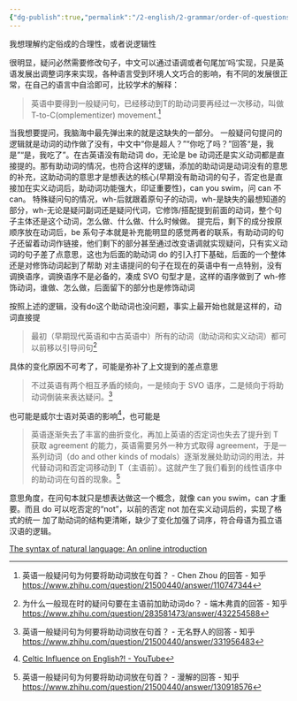 ```yaml
---
{"dg-publish":true,"permalink":"/2-english/2-grammar/order-of-questions/"}
---
```


我想理解约定俗成的合理性，或者说逻辑性

很明显，疑问必然需要修改句子，中文可以通过语调或者句尾加‘吗‘实现，只是英语发展出调整词序来实现，各种语言受到环境人文巧合的影响，有不同的发展很正常，在自己的语言中自洽即可，比较学术的解释：
> 英语中要得到一般疑问句，已经移动到T的助动词要再经过一次移动，叫做T-to-C(omplementizer) movement.[^2]

当我想要提问，我脑海中最先弹出来的就是这缺失的一部分。
一般疑问句提问的逻辑就是动词的动作做了没有，中文中“你是超人？”“你吃了吗？”回答“是，我是”“是，我吃了”。在古英语没有助动词 do，无论是 be 动词还是实义动词都是直接提的。那有助动词的情况，也符合这样的逻辑，添加的助动词是动词没有的意思的补充，这助动词的意思才是想表达的核心(早期没有助动词的句子，否定也是直接加在实义动词后，助动词功能强大，印证重要性)，can you swim，问 can 不 can。
特殊疑问句的情况，wh-后就跟着原句子的动词，wh-是缺失的最想知道的部分，wh-无论是疑问副词还是疑问代词，它修饰/搭配提到前面的动词，整个句子主体还是这个动词，怎么做、什么做、什么时候做。
提完后，剩下的成分按原顺序放在动词后，be 系句子本就是补充能明显的感觉两者的联系，有助动词的句子还留着动词作链接，他们剩下的部分甚至通过改变语调就实现疑问，只有实义动词的句子差了点意思，这也为后面的助动词 do 的引入打下基础，后面的一个整体还是对修饰动词起到了帮助
对主语提问的句子在现在的英语中有一点特别，没有调换语序，调换语序不是必备的，凑成 SVO 句型才是，这样的语序做到了 wh-修饰动词，谁做、怎么做，后面留下的部分也是修饰动词

按照上述的逻辑，没有do这个助动词也没问题，事实上最开始也就是这样的，动词直接提
> 最初（早期现代英语和中古英语中）所有的动词（助动词和实义动词）都可以前移以引导问句[^1]

具体的变化原因不可考了，可能是弥补了上文提到的差点意思
> 不过英语有两个相互矛盾的倾向，一是倾向于 SVO 语序，二是倾向于将助动词倒装来表达疑问。[^4]

也可能是威尔士语对英语的影响[^3]，也可能是
> 英语逐渐失去了丰富的曲折变化，再加上英语的否定词也失去了提升到 T 获取 agreement 的能力，英语需要另外一种方式取得 agreement，于是一系列动词（do and other kinds of modals）逐渐发展处助动词的用法，并代替动词和否定词移动到 T（主语前）。这就产生了我们看到的线性语序中的助动词在句首的现象。[^5]

意思角度，在问句本就只是想表达做这一个概念，就像 can you swim，can 才重要。而且 do 可以吃否定的“not”，以前的否定 not 加在实义动词后的，实现了格式的统一
加了助动词的结构更清晰，缺少了变化加强了词序，符合母语为孤立语汉语的逻辑。

[The syntax of natural language: An online introduction](https://www.ling.upenn.edu/~beatrice/syntax-textbook/)

[^1]: 为什么一般现在时的疑问句要在主语前加助动词do？ - 端木弗貢的回答 - 知乎 https://www.zhihu.com/question/283581473/answer/432254588
[^2]: 英语一般疑问句为何要将助动词放在句首？ - Chen Zhou 的回答 - 知乎 https://www.zhihu.com/question/21500440/answer/110747344
[^3]: [Celtic Influence on English?! - YouTube](https://www.youtube.com/watch?v=dmzIunLtRzQ&t=206s&pp=ygURY2VsdGljIGluIGVuZ2xpc2g%3D)
[^4]: 英语一般疑问句为何要将助动词放在句首？ - 无名野人的回答 - 知乎 https://www.zhihu.com/question/21500440/answer/331956483
[^5]: 英语一般疑问句为何要将助动词放在句首？ - 漫解的回答 - 知乎 https://www.zhihu.com/question/21500440/answer/130918576